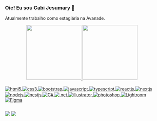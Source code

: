 ### Oie! Eu sou Gabi Jesumary 👋

Atualmente trabalho como estagiária na Avanade.

<div align="center">
  <a href="https://github.com/gabijesumary">
  <img height="180em" src="https://github-readme-stats.vercel.app/api?username=gabijesumary&show_icons=true&theme=dracula&include_all_commits=true&count_private=true"/>
  <img height="180em" src="https://github-readme-stats.vercel.app/api/top-langs/?username=gabijesumary&layout=compact&langs_count=7&theme=dracula"/>
</div>
<div style="display: inline_block"><br>
  <img align = "center" alt = "html5" src="https://img.shields.io/badge/HTML5-E34F26?style=for-the-badge&logo=html5&logoColor=white">
  <img align = "center" alt = "css3" src="https://img.shields.io/badge/CSS3-1572B6?style=for-the-badge&logo=css3&logoColor=white">
  <img align = "center" alt = "bootstrap" src="https://img.shields.io/badge/Bootstrap-563D7C?style=for-the-badge&logo=bootstrap&logoColor=white">
  <img align = "center" alt = "javascript" src="https://img.shields.io/badge/JavaScript-323330?style=for-the-badge&logo=javascript&logoColor=F7DF1E">
  <img align = "center" alt = "typescript" src="https://img.shields.io/badge/TypeScript-007ACC?style=for-the-badge&logo=typescript&logoColor=white">
  <img align = "center" alt = "reactjs" src="https://img.shields.io/badge/React-20232A?style=for-the-badge&logo=react&logoColor=61DAFB">
  <img align = "center" alt = "nextjs" src="https://img.shields.io/badge/next.js-000000?style=for-the-badge&logo=nextdotjs&logoColor=white">
  <img align = "center" alt = "nodejs" src="https://img.shields.io/badge/Node.js-339933?style=for-the-badge&logo=nodedotjs&logoColor=white">
  <img align = "center" alt = "nestjs" src="https://img.shields.io/badge/nestjs-E0234E?style=for-the-badge&logo=nestjs&logoColor=white">
  <img align = "center" alt = "C#" src="https://img.shields.io/badge/C%23-239120?style=for-the-badge&logo=c-sharp&logoColor=white">
  <img align = "center" alt = ".net" src="https://img.shields.io/badge/.NET-512BD4?style=for-the-badge&logo=dotnet&logoColor=white">
  <img align = "center" alt = "illustrator" src="https://img.shields.io/badge/Adobe%20Illustrator-FF9A00?style=for-the-badge&logo=adobe%20illustrator&logoColor=white">
  <img align = "center" alt = "photoshop" src="https://img.shields.io/badge/Adobe%20Photoshop-31A8FF?style=for-the-badge&logo=Adobe%20Photoshop&logoColor=black">
  <img align = "center" alt = "Lightroom" src="https://img.shields.io/badge/Adobe%20Lightroom-31A8FF?style=for-the-badge&logo=Adobe%20Lightroom&logoColor=white">
  <img align = "center" alt = "Figma" src="https://img.shields.io/badge/Figma-F24E1E?style=for-the-badge&logo=figma&logoColor=white">
 
</div>
  
##

<div>
<a href = "mailto:gabriela.jesumary@gmail.com"><img src="https://img.shields.io/badge/-Gmail-%23333?style=for-the-badge&logo=gmail&logoColor=white" target="_blank"></a>
<a href="https://www.linkedin.com/in/gabriela-jesumary/" target="_blank"><img src="https://img.shields.io/badge/-LinkedIn-%230077B5?style=for-the-badge&logo=linkedin&logoColor=white" target="_blank"></a> 
</div>
  
<!--
<a href="https://instagram.com/gabijesumary" target="_blank"><img src="https://img.shields.io/badge/-Instagram-%23E4405F?style=for-the-badge&logo=instagram&logoColor=white" target="_blank"></a>

**Gabijesumary/gabijesumary** is a ✨ _special_ ✨ repository because its `README.md` (this file) appears on your GitHub profile.

Here are some ideas to get you started:

- 🔭 I’m currently working on ...
- 🌱 I’m currently learning ...
- 👯 I’m looking to collaborate on ...
- 🤔 I’m looking for help with ...
- 💬 Ask me about ...
- 📫 How to reach me: ...
- 😄 Pronouns: ...
- ⚡ Fun fact: ...
-->
